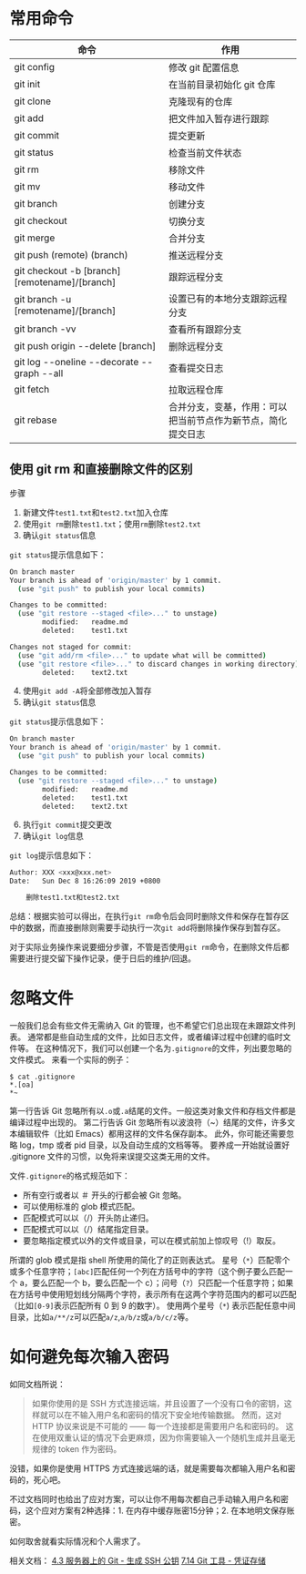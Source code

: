 # 常用命令

| 命令                                          | 作用                           |
| --------------------------------------------- | ------------------------------ |
| git config                                    | 修改 git 配置信息              |
| git init                                      | 在当前目录初始化 git 仓库      |
| git clone                                     | 克隆现有的仓库                 |
| git add                                       | 把文件加入暂存进行跟踪         |
| git commit                                    | 提交更新                       |
| git status                                    | 检查当前文件状态               |
| git rm                                        | 移除文件                       |
| git mv                                        | 移动文件                       |
| git branch                                    | 创建分支                       |
| git checkout                                  | 切换分支                       |
| git merge                                     | 合并分支                       |
| git push (remote) (branch)                    | 推送远程分支                   |
| git checkout -b [branch][remotename]/[branch] | 跟踪远程分支                   |
| git branch -u [remotename]/[branch]           | 设置已有的本地分支跟踪远程分支 |
| git branch -vv                                | 查看所有跟踪分支               |
| git push origin --delete [branch]             | 删除远程分支                   |
| git log --oneline --decorate --graph --all | 查看提交日志 |
| git fetch | 拉取远程仓库 |
| git rebase | 合并分支，变基，作用：可以把当前节点作为新节点，简化提交日志 |

## 使用 git rm 和直接删除文件的区别

步骤

1. 新建文件`test1.txt`和`test2.txt`加入仓库
2. 使用`git rm`删除`test1.txt`；使用`rm`删除`test2.txt`
3. 确认`git status`信息

`git status`提示信息如下：

```bash
On branch master
Your branch is ahead of 'origin/master' by 1 commit.
  (use "git push" to publish your local commits)

Changes to be committed:
  (use "git restore --staged <file>..." to unstage)
        modified:   readme.md
        deleted:    test1.txt

Changes not staged for commit:
  (use "git add/rm <file>..." to update what will be committed)
  (use "git restore <file>..." to discard changes in working directory)
        deleted:    text2.txt
```

4. 使用`git add -A`将全部修改加入暂存
5. 确认`git status`信息

`git status`提示信息如下：

```bash
On branch master
Your branch is ahead of 'origin/master' by 1 commit.
  (use "git push" to publish your local commits)

Changes to be committed:
  (use "git restore --staged <file>..." to unstage)
        modified:   readme.md
        deleted:    test1.txt
        deleted:    text2.txt
```

6. 执行`git commit`提交更改
7. 确认`git log`信息

`git log`提示信息如下：

```bash
Author: XXX <xxx@xxx.net>
Date:   Sun Dec 8 16:26:09 2019 +0800

    删除test1.txt和test2.txt
```

总结：根据实验可以得出，在执行`git rm`命令后会同时删除文件和保存在暂存区中的数据，而直接删除则需要手动执行一次`git add`将删除操作保存到暂存区。

对于实际业务操作来说要细分步骤，不管是否使用`git rm`命令，在删除文件后都需要进行提交留下操作记录，便于日后的维护/回退。

# 忽略文件

一般我们总会有些文件无需纳入 Git 的管理，也不希望它们总出现在未跟踪文件列表。 通常都是些自动生成的文件，比如日志文件，或者编译过程中创建的临时文件等。 在这种情况下，我们可以创建一个名为`.gitignore`的文件，列出要忽略的文件模式。 来看一个实际的例子：

```
$ cat .gitignore
*.[oa]
*~
```

第一行告诉 Git 忽略所有以`.o`或`.a`结尾的文件。一般这类对象文件和存档文件都是编译过程中出现的。 第二行告诉 Git 忽略所有以波浪符（~）结尾的文件，许多文本编辑软件（比如 Emacs）都用这样的文件名保存副本。 此外，你可能还需要忽略 log，tmp 或者 pid 目录，以及自动生成的文档等等。 要养成一开始就设置好 .gitignore 文件的习惯，以免将来误提交这类无用的文件。

文件`.gitignore`的格式规范如下：

- 所有空行或者以 ＃ 开头的行都会被 Git 忽略。
- 可以使用标准的 glob 模式匹配。
- 匹配模式可以以（/）开头防止递归。
- 匹配模式可以以（/）结尾指定目录。
- 要忽略指定模式以外的文件或目录，可以在模式前加上惊叹号（!）取反。

所谓的 glob 模式是指 shell 所使用的简化了的正则表达式。 星号（`*`）匹配零个或多个任意字符；`[abc]`匹配任何一个列在方括号中的字符（这个例子要么匹配一个 a，要么匹配一个 b，要么匹配一个 c）；问号（`?`）只匹配一个任意字符；如果在方括号中使用短划线分隔两个字符，表示所有在这两个字符范围内的都可以匹配（比如`[0-9]`表示匹配所有 0 到 9 的数字）。 使用两个星号（`*`) 表示匹配任意中间目录，比如`a/**/z`可以匹配`a/z`,`a/b/z`或`a/b/c/z`等。

# 如何避免每次输入密码

如同文档所说：

> 如果你使用的是 SSH 方式连接远端，并且设置了一个没有口令的密钥，这样就可以在不输入用户名和密码的情况下安全地传输数据。 然而，这对 HTTP 协议来说是不可能的 —— 每一个连接都是需要用户名和密码的。 这在使用双重认证的情况下会更麻烦，因为你需要输入一个随机生成并且毫无规律的 token 作为密码。

没错，如果你是使用 HTTPS 方式连接远端的话，就是需要每次都输入用户名和密码的，死心吧。

不过文档同时也给出了应对方案，可以让你不用每次都自己手动输入用户名和密码，这个应对方案有2种选择：1. 在内存中缓存账密15分钟；2. 在本地明文保存账密。

如何取舍就看实际情况和个人需求了。

相关文档：
[4.3 服务器上的 Git - 生成 SSH 公钥](https://git-scm.com/book/zh/v2/%E6%9C%8D%E5%8A%A1%E5%99%A8%E4%B8%8A%E7%9A%84-Git-%E7%94%9F%E6%88%90-SSH-%E5%85%AC%E9%92%A5)
[7.14 Git 工具 - 凭证存储](https://git-scm.com/book/zh/v2/Git-%E5%B7%A5%E5%85%B7-%E5%87%AD%E8%AF%81%E5%AD%98%E5%82%A8#_credential_caching)

